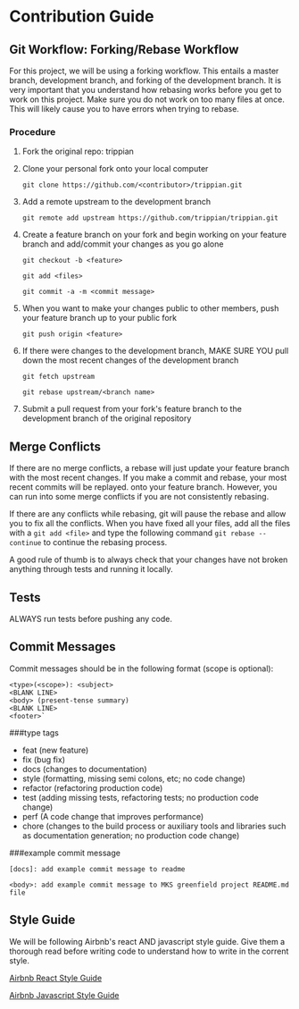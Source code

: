 # Contribution Guide

## Git Workflow: Forking/Rebase Workflow

For this project, we will be using a forking workflow. This entails a master branch, development branch, and forking of
the development branch. It is very important that you understand how rebasing works before you get to work on this project. Make sure you
do not work on too many files at once. This will likely cause you to have errors when trying to rebase.

### Procedure
1. Fork the original repo: trippian
2. Clone your personal fork onto your local computer

    `git clone https://github.com/<contributor>/trippian.git`

3. Add a remote upstream to the development branch

    `git remote add upstream https://github.com/trippian/trippian.git`
    
4. Create a feature branch on your fork and begin working on your feature branch and add/commit your changes as you go alone

    `git checkout -b <feature>`
    
    `git add <files>`
    
    `git commit -a -m <commit message>`
    
5. When you want to make your changes public to other members, push your feature branch up to your public fork

    `git push origin <feature>`
    
6. If there were changes to the development branch, MAKE SURE YOU pull down the most recent changes of the development branch

    `git fetch upstream`
    
    `git rebase upstream/<branch name>`
    
7. Submit a pull request from your fork's feature branch to the development branch of the original repository

## Merge Conflicts
If there are no merge conflicts, a rebase will just update your feature branch with the most recent changes. If you make a commit and 
rebase, your most recent commits will be replayed. onto your feature branch. However, you can run into some merge conflicts if you are 
not consistently rebasing.

If there are any conflicts while rebasing, git will pause the rebase and allow you to fix all the conflicts. When you have fixed all 
your files, add all the files with a `git add <file>` and type the following command `git rebase --continue` to continue the rebasing 
process. 

A good rule of thumb is to always check that your changes have not broken anything through tests and running it locally.

## Tests
ALWAYS run tests before pushing any code.

## Commit Messages
Commit messages should be in the following format (scope is optional):

    <type>(<scope>): <subject>
    <BLANK LINE>
    <body> (present-tense summary)
    <BLANK LINE>
    <footer>`

###type tags
* feat (new feature)
* fix (bug fix)
* docs (changes to documentation)
* style (formatting, missing semi colons, etc; no code change)
* refactor (refactoring production code)
* test (adding missing tests, refactoring tests; no production code change)
* perf (A code change that improves performance)
* chore (changes to the build process or auxiliary tools and libraries such as documentation generation; no production code change)

###example commit message

    [docs]: add example commit message to readme
    
    <body>: add example commit message to MKS greenfield project README.md file

## Style Guide
We will be following Airbnb's react AND javascript style guide. Give them a thorough read before writing code to understand how to
write in the corrent style.

[Airbnb React Style Guide](https://github.com/airbnb/javascript/tree/master/react)

[Airbnb Javascript Style Guide](https://github.com/airbnb/javascript)

